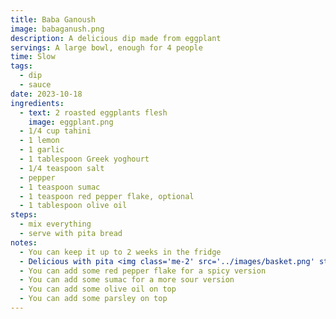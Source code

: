 ```yaml
---
title: Baba Ganoush
image: babaganush.png
description: A delicious dip made from eggplant
servings: A large bowl, enough for 4 people
time: Slow
tags:
  - dip
  - sauce
date: 2023-10-18
ingredients:
  - text: 2 roasted eggplants flesh
    image: eggplant.png
  - 1/4 cup tahini
  - 1 lemon
  - 1 garlic
  - 1 tablespoon Greek yoghourt
  - 1/4 teaspoon salt
  - pepper
  - 1 teaspoon sumac
  - 1 teaspoon red pepper flake, optional
  - 1 tablespoon olive oil
steps:
  - mix everything
  - serve with pita bread
notes:
  - You can keep it up to 2 weeks in the fridge
  - Delicious with pita <img class='me-2' src='../images/basket.png' style='height: 1.2em'> bread
  - You can add some red pepper flake for a spicy version
  - You can add some sumac for a more sour version
  - You can add some olive oil on top
  - You can add some parsley on top
---
```

